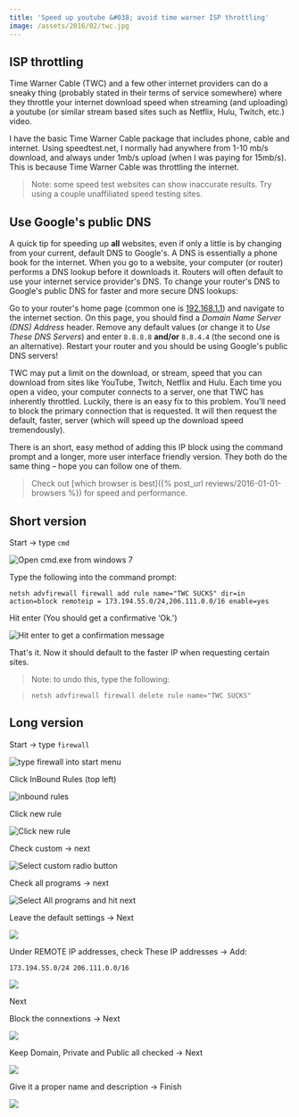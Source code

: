 ```yaml
---
title: 'Speed up youtube &#038; avoid time warner ISP throttling'
image: /assets/2016/02/twc.jpg
---
```

## ISP throttling

Time Warner Cable (TWC) and a few other internet providers can do a sneaky thing (probably stated in their terms of service somewhere) where they throttle your internet download speed when streaming (and uploading) a youtube (or similar stream based sites such as Netflix, Hulu, Twitch, etc.) video.

I have the basic Time Warner Cable package that includes phone, cable and internet. Using speedtest.net, I normally had anywhere from 1-10 mb/s download, and always under 1mb/s upload (when I was paying for 15mb/s). This is because Time Warner Cable was throttling the internet.

> Note: some speed test websites can show inaccurate results. Try using a couple unaffiliated speed testing sites.

## Use Google's public DNS

A quick tip for speeding up **all** websites, even if only a little is by changing from your current, default DNS to Google's. A DNS is essentially a phone book for the internet. When you go to a website, your computer (or router) performs a DNS lookup before it downloads it. Routers will often default to use your internet service provider's DNS. To change your router's DNS to Google's public DNS for faster and more secure DNS lookups:

Go to your router's home page (common one is [192.168.1.1](http://192.168.1.1/)) and navigate to the internet section. On this page, you should find a _Domain Name Server (DNS) Address_ header. Remove any default values (or change it to _Use These DNS Servers_) and enter `8.8.8.8` **and/or** `8.8.4.4` (the second one is an alternative). Restart your router and you should be using Google's public DNS servers!

TWC may put a limit on the download, or stream, speed that you can download from sites like YouTube, Twitch, Netflix and Hulu. Each time you open a video, your computer connects to a server, one that TWC has inherently throttled. Luckily, there is an easy fix to this problem. You'll need to block the primary connection that is requested. It will then request the default, faster, server (which will speed up the download speed tremendously).

There is an short, easy method of adding this IP block using the command prompt and a longer, more user interface friendly version. They both do the same thing – hope you can follow one of them.

> Check out [which browser is best]({% post_url reviews/2016-01-01-browsers %}) for speed and performance.

## Short version

Start -> type `cmd`
  
![Open cmd.exe from windows 7](https://i.imgur.com/iSDNPAV.png)
  
Type the following into the command prompt:
  
`netsh advfirewall firewall add rule name="TWC SUCKS" dir=in action=block remoteip = 173.194.55.0/24,206.111.0.0/16 enable=yes`
  
Hit enter (You should get a confirmative &#8216;Ok.')
  
![Hit enter to get a confirmation message](https://i.imgur.com/3rvH6Xt.png)
  
That's it. Now it should default to the faster IP when requesting certain sites.

> Note: to undo this, type the following:
  
> `netsh advfirewall firewall delete rule name="TWC SUCKS"` 

## Long version

Start -> type `firewall`
  
![type firewall into start menu](https://i.imgur.com/Zo8HQFo.png)
  
Click InBound Rules (top left)
  
![inbound rules](https://i.imgur.com/L2JDXcG.png)
  
Click new rule
  
![Click new rule](https://i.imgur.com/rbxj94X.png)
  
Check custom -> next
  
![Select custom radio button](https://i.imgur.com/srk7Z0W.png)
  
Check all programs -> next
  
![Select All programs and hit next](https://i.imgur.com/cPePvWF.png)
  
Leave the default settings -> Next
  
![](https://i.imgur.com/8bdpjm8.png)
  
Under REMOTE IP addresses, check These IP addresses -> Add:
  
`173.194.55.0/24 206.111.0.0/16`
  
![](https://i.imgur.com/Vx6CKd1.png)
  
Next
  
Block the connextions -> Next
  
![](https://i.imgur.com/fnPrPr4.png)
  
Keep Domain, Private and Public all checked -> Next
  
![](https://i.imgur.com/4fMNM2i.png)
  
Give it a proper name and description -> Finish
  
![](https://i.imgur.com/z3OqYyA.png)
